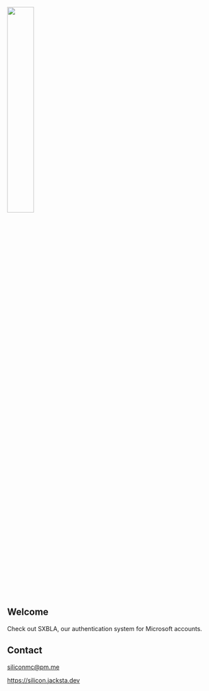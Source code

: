 <a href="https://silicon.jacksta.dev"><img src="https://silicon.jacksta.dev/silicon-widetofit.png" width="35%"></a>

## Welcome
Check out SXBLA, our authentication system for Microsoft accounts.

## Contact
siliconmc@pm.me

https://silicon.jacksta.dev
